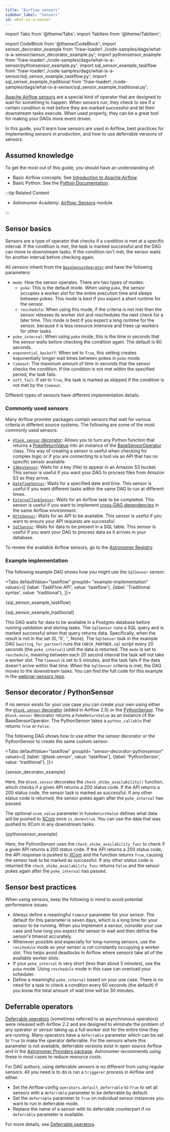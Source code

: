 ```yaml
---
title: "Airflow sensors"
sidebar_label: "Sensors"
id: what-is-a-sensor
---
```


<head>
  <meta name="description" content="Get an overview of Airflow sensors and see the new sensor-related features included in Airflow 2. Learn best practices for implementing sensors in production." />
  <meta name="og:description" content="Get an overview of Airflow sensors and see the new sensor-related features included in Airflow 2. Learn best practices for implementing sensors in production." />
</head>

import Tabs from '@theme/Tabs';
import TabItem from '@theme/TabItem';

import CodeBlock from '@theme/CodeBlock';
import sensor_decorator_example from '!!raw-loader!../code-samples/dags/what-is-a-sensor/sensor_decorator_example.py';
import pythonsensor_example from '!!raw-loader!../code-samples/dags/what-is-a-sensor/pythonsensor_example.py';
import sql_sensor_example_taskflow from '!!raw-loader!../code-samples/dags/what-is-a-sensor/sql_sensor_example_taskflow.py';
import sql_sensor_example_traditional from '!!raw-loader!../code-samples/dags/what-is-a-sensor/sql_sensor_example_traditional.py';

[Apache Airflow sensors](https://airflow.apache.org/docs/apache-airflow/stable/core-concepts/sensors.html) are a special kind of operator that are designed to wait for something to happen. When sensors run, they check to see if a certain condition is met before they are marked successful and let their downstream tasks execute. When used properly, they can be a great tool for making your DAGs more event driven.

In this guide, you'll learn how sensors are used in Airflow, best practices for implementing sensors in production, and how to use deferrable versions of sensors.

## Assumed knowledge

To get the most out of this guide, you should have an understanding of:

- Basic Airflow concepts. See [Introduction to Apache Airflow](intro-to-airflow.md).
- Basic Python. See the [Python Documentation](https://docs.python.org/3/tutorial/index.html).

:::tip Related Content

- Astronomer Academy: [Airflow: Sensors](https://academy.astronomer.io/sensors-course) module.

:::

## Sensor basics

Sensors are a type of operator that checks if a condition is met at a specific interval. If the condition is met, the task is marked successful and the DAG can move to downstream tasks. If the condition isn't met, the sensor waits for another interval before checking again. 

All sensors inherit from the [`BaseSensorOperator`](https://github.com/apache/airflow/blob/main/airflow/sensors/base.py) and have the following parameters:

- `mode`: How the sensor operates. There are two types of modes:
    - `poke`: This is the default mode. When using `poke`, the sensor occupies a worker slot for the entire execution time and sleeps between pokes. This mode is best if you expect a short runtime for the sensor.
    - `reschedule`: When using this mode, if the criteria is not met then the sensor releases its worker slot and reschedules the next check for a later time. This mode is best if you expect a long runtime for the sensor, because it is less resource intensive and frees up workers for other tasks.
- `poke_interval`: When using `poke` mode, this is the time in seconds that the sensor waits before checking the condition again. The default is 60 seconds.
- `exponential_backoff`: When set to `True`, this setting creates exponentially longer wait times between pokes in `poke` mode.
- `timeout`: The maximum amount of time in seconds that the sensor checks the condition. If the condition is not met within the specified period, the task fails.
- `soft_fail`: If set to `True`, the task is marked as skipped if the condition is not met by the `timeout`.

Different types of sensors have different implementation details.

### Commonly used sensors

Many Airflow provider packages contain sensors that wait for various criteria in different source systems. The following are some of the most commonly used sensors:

- [`@task.sensor` decorator](https://airflow.apache.org/docs/apache-airflow/stable/tutorial/taskflow.html#using-the-taskflow-api-with-sensor-operators): Allows you to turn any Python function that returns a [PokeReturnValue](https://airflow.apache.org/docs/apache-airflow/stable/_api/airflow/sensors/base/index.html#airflow.sensors.base.PokeReturnValue) into an instance of the [BaseSensorOperator](https://registry.astronomer.io/providers/apache-airflow/modules/basesensoroperator) class. This way of creating a sensor is useful when checking for complex logic or if you are connecting to a tool via an API that has no specific sensor available.
- [`S3KeySensor`](https://registry.astronomer.io/providers/amazon/modules/s3keysensor): Waits for a key (file) to appear in an Amazon S3 bucket. This sensor is useful if you want your DAG to process files from Amazon S3 as they arrive.
- [`DateTimeSensor`](https://registry.astronomer.io/providers/apache-airflow/modules/datetimesensor): Waits for a specified date and time. This sensor is useful if you want different tasks within the same DAG to run at different times.
- [`ExternalTaskSensor`](https://registry.astronomer.io/providers/apache-airflow/modules/externaltasksensor): Waits for an Airflow task to be completed. This sensor is useful if you want to implement [cross-DAG dependencies](cross-dag-dependencies.md) in the same Airflow environment.
- [`HttpSensor`](https://registry.astronomer.io/providers/http/modules/httpsensor): Waits for an API to be available. This sensor is useful if you want to ensure your API requests are successful.
- [`SqlSensor`](https://registry.astronomer.io/providers/apache-airflow-providers-common-sql/modules/sqlsensor): Waits for data to be present in a SQL table. This sensor is useful if you want your DAG to process data as it arrives in your database.

To review the available Airflow sensors, go to the [Astronomer Registry](https://registry.astronomer.io/modules?types=sensors).

### Example implementation

The following example DAG shows how you might use the `SqlSensor` sensor:

<Tabs
    defaultValue="taskflow"
    groupId= "example-implementation"
    values={[
        {label: 'TaskFlow API', value: 'taskflow'},
        {label: 'Traditional syntax', value: 'traditional'},
    ]}>

<TabItem value="taskflow">

<CodeBlock language="python">{sql_sensor_example_taskflow}</CodeBlock>

</TabItem>
<TabItem value="traditional">

<CodeBlock language="python">{sql_sensor_example_traditional}</CodeBlock>

</TabItem>
</Tabs>

This DAG waits for data to be available in a Postgres database before running validation and storing tasks. The `SqlSensor` runs a SQL query and is marked successful when that query returns data. Specifically, when the result is not in the set (0, '0', '', None). The `SqlSensor` task in the example DAG (`waiting_for_partner`) runs the `CHECK_PARTNER.sql` script every 20 seconds (the `poke_interval`) until the data is returned. The `mode` is set to `reschedule`, meaning between each 20 second interval the task will not take a worker slot. The `timeout` is set to 5 minutes, and the task fails if the data doesn't arrive within that time. When the `SqlSensor` criteria is met, the DAG moves to the downstream tasks. You can find the full code for this example in the [webinar-sensors repo](https://github.com/marclamberti/webinar-sensors).

## Sensor decorator / PythonSensor

If no sensor exists for your use case you can create your own using either the [`@task.sensor` decorator](https://airflow.apache.org/docs/apache-airflow/stable/_api/airflow/decorators/sensor/index.html) (added in Airflow 2.5) or the [PythonSensor](https://registry.astronomer.io/providers/apache-airflow/versions/latest/modules/PythonSensor). The `@task.sensor` decorator returns a `PokeReturnValue` as an instance of the BaseSensorOperator. The PythonSensor takes a `python_callable` that returns `True` or `False`.

The following DAG shows how to use either the sensor decorator or the PythonSensor to create the same custom sensor:

<Tabs
    defaultValue="taskflow"
    groupId= "sensor-decorator-pythonsensor"
    values={[
        {label: '@task.sensor', value: 'taskflow'},
        {label: 'PythonSensor', value: 'traditional'},
    ]}>

<TabItem value="taskflow">

<CodeBlock language="python">{sensor_decorator_example}</CodeBlock>

Here, the `@task.sensor` decorates the `check_shibe_availability()` function, which checks if a given API returns a 200 status code. If the API returns a 200 status code, the sensor task is marked as successful. If any other status code is returned, the sensor pokes again after the `poke_interval` has passed.

The optional `xcom_value` parameter in `PokeReturnValue` defines what data will be pushed to [XCom](airflow-passing-data-between-tasks.md) once `is_done=true`. You can use the data that was pushed to XCom in any downstream tasks.

</TabItem>
<TabItem value="traditional">

<CodeBlock language="python">{pythonsensor_example}</CodeBlock>

Here, the PythonSensor uses the `check_shibe_availability_func` to check if a given API returns a 200 status code. If the API returns a 200 status code, the API response is pushed to [XCom](airflow-passing-data-between-tasks.md) and the function returns `True`, causing the sensor task to be marked as successful. If any other status code is returned the `check_shibe_availability_func` returns `False` and the sensor pokes again after the `poke_interval` has passed.

</TabItem>
</Tabs>

## Sensor best practices

When using sensors, keep the following in mind to avoid potential performance issues:

- Always define a meaningful `timeout` parameter for your sensor. The default for this parameter is seven days, which is a long time for your sensor to be running. When you implement a sensor, consider your use case and how long you expect the sensor to wait and then define the sensor's timeout accurately.
- Whenever possible and especially for long-running sensors, use the `reschedule` mode so your sensor is not constantly occupying a worker slot. This helps avoid deadlocks in Airflow where sensors take all of the available worker slots.
- If your `poke_interval` is very short (less than about 5 minutes), use the `poke` mode. Using `reschedule` mode in this case can overload your scheduler.
- Define a meaningful `poke_interval` based on your use case. There is no need for a task to check a condition every 60 seconds (the default) if you know the total amount of wait time will be 30 minutes.

## Deferrable operators

[Deferrable operators](deferrable-operators.md) (sometimes referred to as asynchronous operators) were released with Airflow 2.2 and are designed to eliminate the problem of any operator or sensor taking up a full worker slot for the entire time they are running. Many operators have a `deferrable` parameter which can be set to `True` to make the operator deferrable. For the sensors where this parameter is not available, deferrable versions exist in open source Airflow and in the [Astronomer Providers package](https://github.com/astronomer/astronomer-providers). Astronomer recommends using these in most cases to reduce resource costs.

For DAG authors, using deferrable sensors is no different from using regular sensors. All you need is to do is run a `triggerer` process in Airflow and either:

- Set the Airflow config `operators.default_deferrable` to `True` to set all sensors with a `deferrable` parameter to be deferrable by default.
- Set the `deferrable` parameter to `True` on individual sensor instances you want to run in deferrable mode.
- Replace the name of a sensor with its deferrable counterpart if no `deferrable` parameter is available.

For more details, see [Deferrable operators](deferrable-operators.md). 
